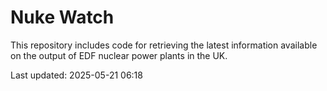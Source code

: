 # Nuke Watch

This repository includes code for retrieving the latest information available on the output of EDF nuclear power plants in the UK.

Last updated: 2025-05-21 06:18
